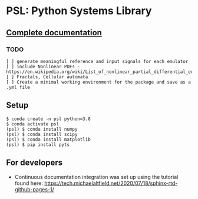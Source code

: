 # PSL: Python Systems Library

## [Complete documentation](https://pnnl.github.io/psl/)

### TODO
    [ ] generate meaningful reference and input signals for each emulator
    [ ] include Nonlinear PDEs - https://en.wikipedia.org/wiki/List_of_nonlinear_partial_differential_equations
    [ ] Fractals, Cellular automata
    [ ] Create a minimal working environment for the package and save as a .yml file

## Setup

```console
$ conda create -n psl python=3.8
$ conda activate psl
(psl) $ conda install numpy
(psl) $ conda install scipy
(psl) $ conda install matplotlib
(psl) $ pip install pyts
```

## For developers

+ Continuous documentation integration was set up using the tutorial found here: https://tech.michaelaltfield.net/2020/07/18/sphinx-rtd-github-pages-1/
